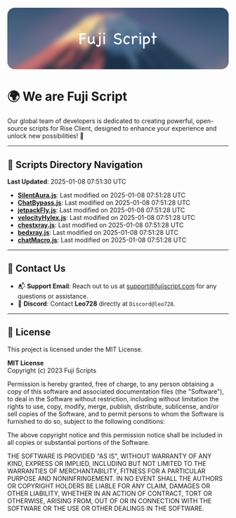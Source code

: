 ![Banner](.github/b.webp)

# 🌍 **We are Fuji Script**

Our global team of developers is dedicated to creating powerful, open-source scripts for Rise Client, designed to enhance your experience and unlock new possibilities! 🌟

---
<!-- SCRIPTS_NAVIGATION_START -->
## 📂 **Scripts Directory Navigation**

**Last Updated**: 2025-01-08 07:51:30 UTC

- **[SilentAura.js](scripts/SilentAura.js)**: Last modified on 2025-01-08 07:51:28 UTC
- **[ChatBypass.js](scripts/ChatBypass.js)**: Last modified on 2025-01-08 07:51:28 UTC
- **[jetpackFly.js](scripts/jetpackFly.js)**: Last modified on 2025-01-08 07:51:28 UTC
- **[velocityHylex.js](scripts/velocityHylex.js)**: Last modified on 2025-01-08 07:51:28 UTC
- **[chestxray.js](scripts/chestxray.js)**: Last modified on 2025-01-08 07:51:28 UTC
- **[bedxray.js](scripts/bedxray.js)**: Last modified on 2025-01-08 07:51:28 UTC
- **[chatMacro.js](scripts/chatMacro.js)**: Last modified on 2025-01-08 07:51:28 UTC

<!-- SCRIPTS_NAVIGATION_END -->

---

## 💬 **Contact Us**  
- 📬 **Support Email**: Reach out to us at [support@fujiscript.com](mailto:support@fujiscript.com) for any questions or assistance.  
- 💬 **Discord**: Contact **Leo728** directly at `Discord@leo728`.

---

## 📜 **License**

This project is licensed under the MIT License.  

**MIT License**  
Copyright (c) 2023 Fuji Scripts  

Permission is hereby granted, free of charge, to any person obtaining a copy of this software and associated documentation files (the "Software"), to deal in the Software without restriction, including without limitation the rights to use, copy, modify, merge, publish, distribute, sublicense, and/or sell copies of the Software, and to permit persons to whom the Software is furnished to do so, subject to the following conditions:  

The above copyright notice and this permission notice shall be included in all copies or substantial portions of the Software.  

THE SOFTWARE IS PROVIDED "AS IS", WITHOUT WARRANTY OF ANY KIND, EXPRESS OR IMPLIED, INCLUDING BUT NOT LIMITED TO THE WARRANTIES OF MERCHANTABILITY, FITNESS FOR A PARTICULAR PURPOSE AND NONINFRINGEMENT. IN NO EVENT SHALL THE AUTHORS OR COPYRIGHT HOLDERS BE LIABLE FOR ANY CLAIM, DAMAGES OR OTHER LIABILITY, WHETHER IN AN ACTION OF CONTRACT, TORT OR OTHERWISE, ARISING FROM, OUT OF OR IN CONNECTION WITH THE SOFTWARE OR THE USE OR OTHER DEALINGS IN THE SOFTWARE.  
